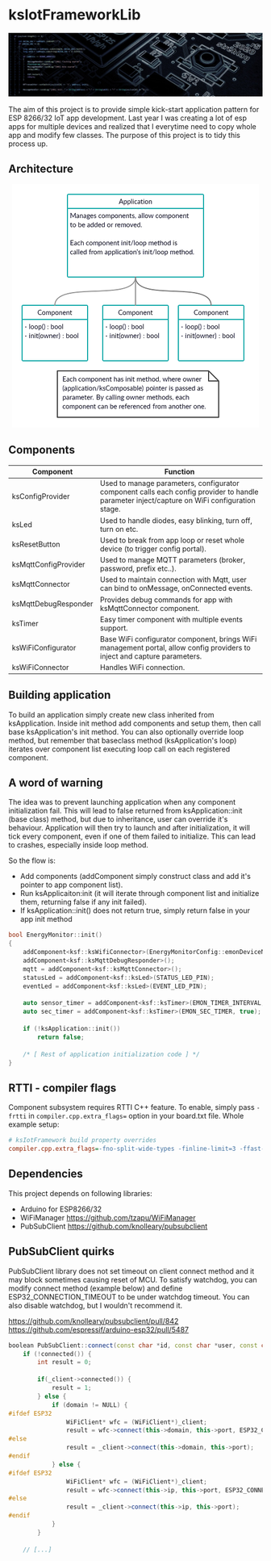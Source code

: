 # ksIotFrameworkLib
<p align="center">
  <img src="docfiles/header.jpg">
</p>

The aim of this project is to provide simple kick-start application pattern for ESP 8266/32 IoT app development. Last year I was creating a lot of esp apps for multiple devices and realized that I everytime need to copy whole app and modify few classes. The purpose of this project is to tidy this process up.

## Architecture
<p align="center">
  <img src="docfiles/app_diagram.png">
</p>

## Components
| Component  | Function |
| ------------- | ------------- |
| ksConfigProvider  | Used to manage parameters, configurator component calls each config provider to handle parameter inject/capture on WiFi configuration stage. |
| ksLed  | Used to handle diodes, easy blinking, turn off, turn on etc. |
| ksResetButton  | Used to break from app loop or reset whole device (to trigger config portal). |
| ksMqttConfigProvider  | Used to manage MQTT parameters (broker, password, prefix etc..). |
| ksMqttConnector  | Used to maintain connection with Mqtt, user can bind to onMessage, onConnected events. |
| ksMqttDebugResponder  | Provides debug commands for app with ksMqttConnector component. |
| ksTimer  | Easy timer component with multiple events support. |
| ksWiFiConfigurator | Base WiFi configurator component, brings WiFi management portal, allow config providers to inject and capture parameters. |
| ksWiFiConnector | Handles WiFi connection. |

## Building application
To build an application simply create new class inherited from ksApplication. Inside init method add components and setup them, then call base ksApplication's init method. You can also optionally override loop method, but remember that baseclass method (ksApplication's loop) iterates over component list executing loop call on each registered component.

## A word of warning
The idea was to prevent launching application when any component initialization fail. This will lead to false returned from ksApplication::init (base class) method, but due to inheritance, user can override it's behaviour. Application will then try to launch and after initialization, it will tick every component, even if one of them failed to initialize. This can lead to crashes, especially inside loop method.

So the flow is:
- Add components (addComponent simply construct class and add it's pointer to app component list).
- Run ksApplicaiton:init (it will iterate through component list and initialize them, returning false if any init failed).
- If ksApplication::init() does not return true, simply return false in your app init method

```c++
bool EnergyMonitor::init()
{
	addComponent<ksf::ksWifiConnector>(EnergyMonitorConfig::emonDeviceName);
	addComponent<ksf::ksMqttDebugResponder>();
	mqtt = addComponent<ksf::ksMqttConnector>();
	statusLed = addComponent<ksf::ksLed>(STATUS_LED_PIN);
	eventLed = addComponent<ksf::ksLed>(EVENT_LED_PIN);

	auto sensor_timer = addComponent<ksf::ksTimer>(EMON_TIMER_INTERVAL, true);
	auto sec_timer = addComponent<ksf::ksTimer>(EMON_SEC_TIMER, true);
	
	if (!ksApplication::init())
		return false;

	/* [ Rest of application initialization code ] */
}
```

## RTTI - compiler flags
Component subsystem requires RTTI C++ feature. To enable, simply pass `-frtti` in `compiler.cpp.extra_flags=` option in your board.txt file.
Whole example setup:
```ini
# ksIotFramework build property overrides
compiler.cpp.extra_flags=-fno-split-wide-types -finline-limit=3 -ffast-math -frtti
```

## Dependencies
This project depends on following libraries:
* Arduino for ESP8266/32
* WiFiManager https://github.com/tzapu/WiFiManager
* PubSubClient https://github.com/knolleary/pubsubclient

## PubSubClient quirks
PubSubClient library does not set timeout on client connect method and it may block sometimes causing reset of MCU. To satisfy watchdog, you can modify connect method (example below) and define ESP32_CONNECTION_TIMEOUT to be under watchdog timeout. You can also disable watchdog, but I wouldn't recommend it.

https://github.com/knolleary/pubsubclient/pull/842
https://github.com/espressif/arduino-esp32/pull/5487

```c++
boolean PubSubClient::connect(const char *id, const char *user, const char *pass, const char* willTopic, uint8_t willQos, boolean willRetain, const char* willMessage, boolean cleanSession) {
    if (!connected()) {
        int result = 0;

        if(_client->connected()) {
            result = 1;
        } else {
            if (domain != NULL) {
#ifdef ESP32
                WiFiClient* wfc = (WiFiClient*)_client;
                result = wfc->connect(this->domain, this->port, ESP32_CONNECTION_TIMEOUT);
#else
                result = _client->connect(this->domain, this->port);
#endif
            } else {
#ifdef ESP32
                WiFiClient* wfc = (WiFiClient*)_client;
                result = wfc->connect(this->ip, this->port, ESP32_CONNECTION_TIMEOUT);
#else
                result = _client->connect(this->ip, this->port);
#endif
            }
        }
	
	// [...]
```
